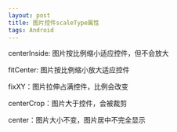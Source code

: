 ```yaml
---
layout: post
title: 图片控件scaleType属性
tags: Android
---
```


centerInside: 图片按比例缩小适应控件，但不会放大

fitCenter: 图片按比例缩小放大适应控件

fixXY：图片拉伸占满控件，比例会改变

centerCrop：图片大于控件，会被裁剪

center：图片大小不变，图片居中不完全显示